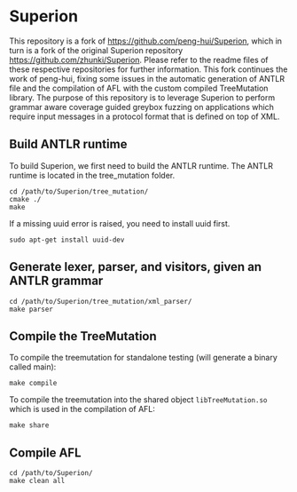 # Superion

This repository is a fork of https://github.com/peng-hui/Superion, which in turn is a fork of the original Superion repository https://github.com/zhunki/Superion. Please refer to the readme files of these respective repositories for further information. This fork continues the work of peng-hui, fixing some issues in the automatic generation of ANTLR file and the compilation of AFL with the custom compiled TreeMutation library. The purpose of this repository is to leverage Superion to perform grammar aware coverage guided greybox fuzzing on applications which require input messages in a protocol format that is defined on top of XML.

## Build ANTLR runtime
To build Superion, we first need to build the ANTLR runtime. The ANTLR runtime is located in the tree_mutation folder.

```shell
cd /path/to/Superion/tree_mutation/
cmake ./
make
```
If a missing uuid error is raised, you need to install uuid first.
```shell
sudo apt-get install uuid-dev
```
## Generate lexer, parser, and visitors, given an ANTLR grammar

```shell
cd /path/to/Superion/tree_mutation/xml_parser/
make parser

```

## Compile the TreeMutation

To compile the treemutation for standalone testing (will generate a binary called main):
```shell
make compile
```

To compile the treemutation into the shared object `libTreeMutation.so` which is used in the compilation of AFL:
```shell
make share
```

## Compile AFL


```shell
cd /path/to/Superion/
make clean all

```